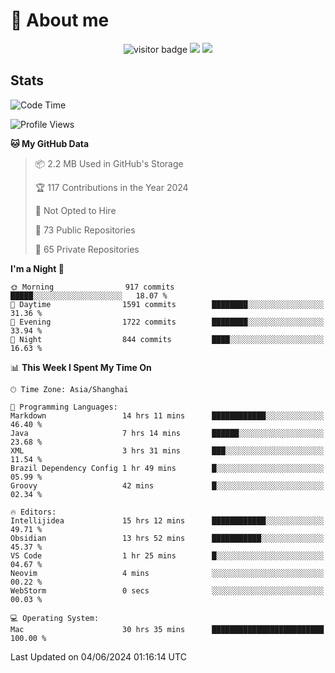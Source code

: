 <!-- ![](https://youpai.roccoshi.top/img/20200804214216.png) -->

# 🧐 About me
 
<p align="center">
<img src="https://visitor-badge.laobi.icu/badge?page_id=Lincest.Lincest&title=hits" alt="visitor badge"/>
<a href="mailto:imroccoshi@gmail.com"><img src="https://img.shields.io/badge/gmail-imroccoshi%40gmail.com-red"></a>
<a href="https://blog.roccoshi.top"><img src="https://img.shields.io/badge/blog-roccoshi-green"></a>
</p>

## Stats

<!--START_SECTION:waka-->
![Code Time](http://img.shields.io/badge/Code%20Time-1%2C225%20hrs%2037%20mins-blue)

![Profile Views](http://img.shields.io/badge/Profile%20Views-0-blue)

**🐱 My GitHub Data** 

> 📦 2.2 MB Used in GitHub's Storage 
 > 
> 🏆 117 Contributions in the Year 2024
 > 
> 🚫 Not Opted to Hire
 > 
> 📜 73 Public Repositories 
 > 
> 🔑 65 Private Repositories 
 > 
**I'm a Night 🦉** 

```text
🌞 Morning                917 commits         █████░░░░░░░░░░░░░░░░░░░░   18.07 % 
🌆 Daytime                1591 commits        ████████░░░░░░░░░░░░░░░░░   31.36 % 
🌃 Evening                1722 commits        ████████░░░░░░░░░░░░░░░░░   33.94 % 
🌙 Night                  844 commits         ████░░░░░░░░░░░░░░░░░░░░░   16.63 % 
```


📊 **This Week I Spent My Time On** 

```text
🕑︎ Time Zone: Asia/Shanghai

💬 Programming Languages: 
Markdown                 14 hrs 11 mins      ████████████░░░░░░░░░░░░░   46.40 % 
Java                     7 hrs 14 mins       ██████░░░░░░░░░░░░░░░░░░░   23.68 % 
XML                      3 hrs 31 mins       ███░░░░░░░░░░░░░░░░░░░░░░   11.54 % 
Brazil Dependency Config 1 hr 49 mins        █░░░░░░░░░░░░░░░░░░░░░░░░   05.99 % 
Groovy                   42 mins             █░░░░░░░░░░░░░░░░░░░░░░░░   02.34 % 

🔥 Editors: 
Intellijidea             15 hrs 12 mins      ████████████░░░░░░░░░░░░░   49.71 % 
Obsidian                 13 hrs 52 mins      ███████████░░░░░░░░░░░░░░   45.37 % 
VS Code                  1 hr 25 mins        █░░░░░░░░░░░░░░░░░░░░░░░░   04.67 % 
Neovim                   4 mins              ░░░░░░░░░░░░░░░░░░░░░░░░░   00.22 % 
WebStorm                 0 secs              ░░░░░░░░░░░░░░░░░░░░░░░░░   00.03 % 

💻 Operating System: 
Mac                      30 hrs 35 mins      █████████████████████████   100.00 % 
```


 Last Updated on 04/06/2024 01:16:14 UTC
<!--END_SECTION:waka-->


